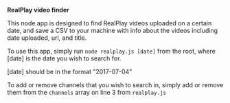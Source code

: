 **RealPlay video finder**

This node app is designed to find RealPlay videos uploaded on a certain date, and save a CSV to your machine with info about the videos including date uploaded, url, and title.

To use this app, simply run `node realplay.js [date]` from the root, where [date] is the date you wish to search for.

[date] should be in the format "2017-07-04"

To add or remove channels that you wish to search in, simply add or remove them from the `channels` array on line 3 from `realplay.js`
